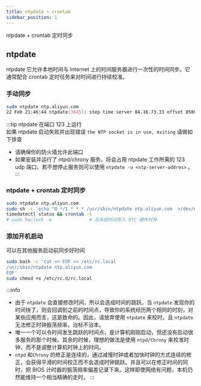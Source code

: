 ```yaml
---
title: ntpdate + crontab
sidebar_position: 1
---
```

ntpdate + crontab 定时同步

## ntpdate
ntpdate 它允许本地时间与 Internet 上的时间服务器进行一次性的时间同步。它通常配合 crontab 定时任务来对时间进行持续校准。
### 手动同步
```bash title="以 ntp.aliyun.com 时间服务器为例"
sudo ntpdate ntp.aliyun.com 
22 Feb 21:46:44 ntpdate[3645]: step time server 84.16.73.33 offset 85807.801323 sec
```
:::tip
ntpdate 在端口 123 上运行  
如果 ntpdate 启动失败并出现错误 `the NTP socket is in use, exiting` 请做如下排查
- 请确保你的防火墙允许此端口
- 如果安装并运行了 ntpd/chrony 服务，将会占用 ntpdate 工作所需的 123 udp 端口。若不想停止服务则可以使用 `ntpdate -u <ntp-server-addres>` 。
:::

### ntpdate + crontab 定时同步
```bash
sudo ntpdate ntp.aliyun.com 
sudo sh -c 'echo "0 */1 * * * /usr/sbin/ntpdate ntp.aliyun.com  >/dev/null 2>&1" >> /var/spool/cron/root'
timedatectl status && crontab -l
# sudo hwclock -w              # 将系统时间写入 RTC 硬件时钟
```
### 添加开机启动
可以在其他服务启动前同步好时间
```bash
sudo bash -c 'cat << EOF >> /etc/rc.local
/usr/sbin/ntpdate ntp.aliyun.com 
EOF'
sudo chmod +x /etc/rc.d/rc.local
```

:::info
- 由于 `ntpdate` 会直接修改时间，所以会造成时间的跳跃。当 `ntpdate` 发现你的时间快了，则会回调到之前的时间点，导致你的系统经历两个相同的时刻，对某些应用而言，这是致命的。因此，请放弃使用 `ntpdate` 来校时。且 `ntpdate` 无法修正时钟振荡频率，治标不治本。
- 唯一一个可以令时间发生跳跃的时间点，是计算机刚刚启动，但还没有启动很多服务的那个时候。其余的时候，理想的做法是使用 `ntpd/Chrony` 来校准时钟，而不是调整计算机时钟上的时间。
- `ntpd` 和`Chrony` 的修正是连续的，通过减慢时钟或者加快时钟的方式连续的修正，会获得平滑的时间校正而不会造成时钟跳跃。并且可以在修正时间的同时，把 BIOS 计时器的振荡频率偏差记录下来。这样即使网络有问题，本机仍然能维持一个相当精确的走时。
:::

